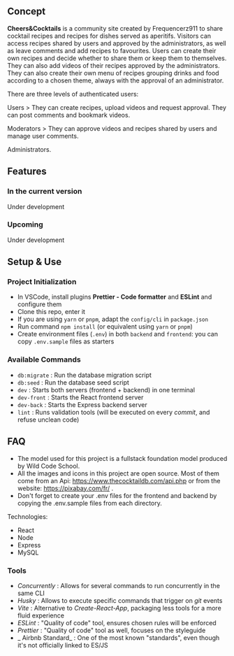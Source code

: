 ## Concept

**Cheers&Cocktails** is a community site created by Frequencerz911 to share cocktail recipes and recipes for dishes served as aperitifs. Visitors can access recipes shared by users and approved by the administrators, as well as leave comments and add recipes to favourites. Users can create their own recipes and decide whether to share them or keep them to themselves. They can also add videos of their recipes approved by the administrators. They can also create their own menu of recipes grouping drinks and food according to a chosen theme, always with the approval of an administrator.

There are three levels of authenticated users:

Users > They can create recipes, upload videos and request approval. They can post comments and bookmark videos.

Moderators > They can approve videos and recipes shared by users and manage user comments.

Administrators.

## Features

### In the current version

Under development

### Upcoming

Under development

## Setup & Use

### Project Initialization

- In VSCode, install plugins **Prettier - Code formatter** and **ESLint** and configure them
- Clone this repo, enter it
- If you are using `yarn` or `pnpm`, adapt the `config/cli` in `package.json`
- Run command `npm install` (or equivalent using `yarn` or `pnpm`)
- Create environment files (`.env`) in both `backend` and `frontend`: you can copy `.env.sample` files as starters

### Available Commands

- `db:migrate` : Run the database migration script
- `db:seed` : Run the database seed script
- `dev` : Starts both servers (frontend + backend) in one terminal
- `dev-front` : Starts the React frontend server
- `dev-back` : Starts the Express backend server
- `lint` : Runs validation tools (will be executed on every _commit_, and refuse unclean code)

## FAQ

- The model used for this project is a fullstack foundation model produced by Wild Code School.
- All the images and icons in this project are open source. Most of them come from an Api: https://www.thecocktaildb.com/api.php or from the website: https://pixabay.com/fr/ .
- Don't forget to create your .env files for the frontend and backend by copying the .env.sample files from each directory.

Technologies:

- React
- Node
- Express
- MySQL

### Tools

- _Concurrently_ : Allows for several commands to run concurrently in the same CLI
- _Husky_ : Allows to execute specific commands that trigger on _git_ events
- _Vite_ : Alternative to _Create-React-App_, packaging less tools for a more fluid experience
- _ESLint_ : "Quality of code" tool, ensures chosen rules will be enforced
- _Prettier_ : "Quality of code" tool as well, focuses on the styleguide
- _ Airbnb Standard_ : One of the most known "standards", even though it's not officially linked to ES/JS
